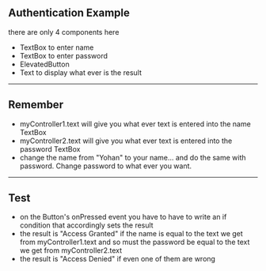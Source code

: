 ## Authentication Example
there are only 4 components here
- TextBox to enter name
- TextBox to enter password
- ElevatedButton
- Text to display what ever is the result

---

## Remember
- myController1.text will give you what ever text is entered into the name TextBox
- myController2.text will give you what ever text is entered into the password TextBox
- change the name from "Yohan" to your name... and do the same with password. Change password to what ever you want.

---

## Test
- on the Button's onPressed event you have to have to write an if condition that accordingly sets the result
- the result is "Access Granted" if the name is equal to the text we get from myController1.text and so must the password be equal to the text we get from myController2.text
- the result is "Access Denied" if even one of them are wrong

